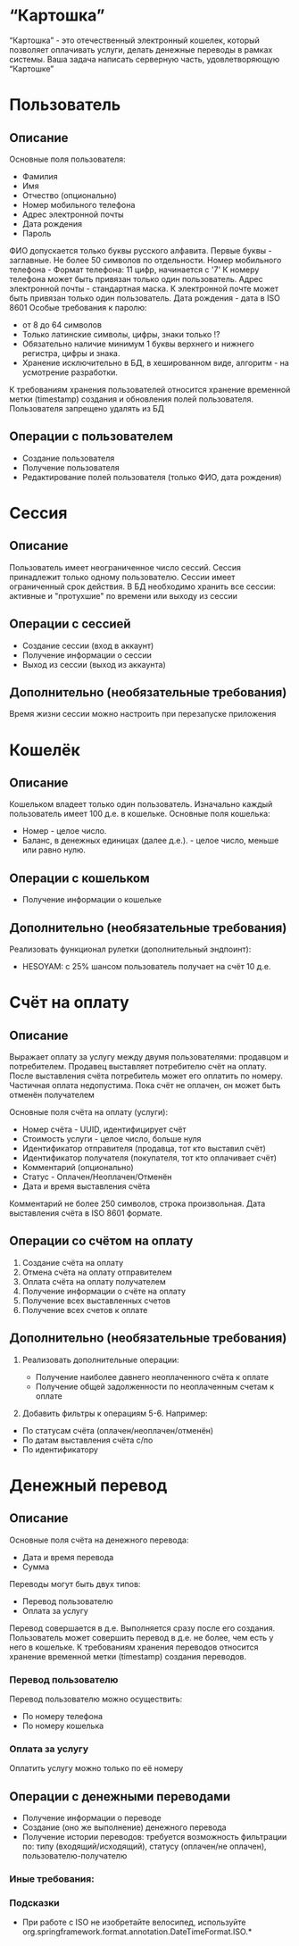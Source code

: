 # “Картошка”

“Картошка” - это отечественный электронный кошелек, который позволяет оплачивать услуги, делать денежные переводы в
рамках системы.
Ваша задача написать серверную часть, удовлетворяющую “Картошке”

# Пользователь

## Описание

Основные поля пользователя:

- Фамилия
- Имя
- Отчество (опционально)
- Номер мобильного телефона
- Адрес электронной почты
- Дата рождения
- Пароль

ФИО допускается только буквы русского алфавита. Первые буквы - заглавные. Не более 50 символов по отдельности.
Номер мобильного телефона - Формат телефона: 11 цифр, начинается с '7'
К номеру телефона может быть привязан только один пользователь.
Адрес электронной почты - стандартная маска. К электронной почте может быть привязан только один пользователь.
Дата рождения - дата в ISO 8601
Особые требования к паролю:

- от 8 до 64 символов
- Только латинские символы, цифры, знаки только !?
- Обязательно наличие минимум 1 буквы верхнего и нижнего регистра, цифры и знака.
- Хранение исключительно в БД, в хешированном виде, алгоритм - на усмотрение разработки.

К требованиям хранения пользователей относится хранение временной метки (timestamp) создания и обновления полей
пользователя.
Пользователя запрещено удалять из БД

## Операции с пользователем

- Создание пользователя
- Получение пользователя
- Редактирование полей пользователя (только ФИО, дата рождения)

# Сессия

## Описание

Пользователь имеет неограниченное число сессий.
Сессия принадлежит только одному пользователю.
Сессии имеет ограниченный срок действия.
В БД необходимо хранить все сессии: активные и "протухшие" по времени или выходу из сессии

## Операции с сессией

- Создание сессии (вход в аккаунт)
- Получение информации о сессии
- Выход из сессии (выход из аккаунта)

## Дополнительно (необязательные требования)

Время жизни сессии можно настроить при перезапуске приложения

# Кошелёк

## Описание

Кошельком владеет только один пользователь.
Изначально каждый пользователь имеет 100 д.е. в кошельке.
Основные поля кошелька:

- Номер - целое число.
- Баланс, в денежных единицах (далее д.е.). - целое число, меньше или равно нулю.

## Операции с кошельком

- Получение информации о кошельке

## Дополнительно (необязательные требования)

Реализовать функционал рулетки (дополнительный эндпоинт):

- HESOYAM: с 25% шансом пользователь получает на счёт 10 д.е.

# Счёт на оплату

## Описание

Выражает оплату за услугу между двумя пользователями: продавцом и потребителем.
Продавец выставляет потребителю счёт на оплату.
После выставления счёта потребитель может его оплатить по номеру.
Частичная оплата недопустима.
Пока счёт не оплачен, он может быть отменён получателем

Основные поля счёта на оплату (услуги):

- Номер счёта - UUID, идентифицирует счёт
- Стоимость услуги - целое число, больше нуля
- Идентификатор отправителя (продавца, тот кто выставил счёт)
- Идентификатор получателя (покупателя, тот кто оплачивает счёт)
- Комментарий (опционально)
- Статус - Оплачен/Неоплачен/Отменён
- Дата и время выставления счёта

Комментарий не более 250 символов, строка произвольная.
Дата выставления счёта в ISO 8601 формате.

## Операции со счётом на оплату

1. Создание счёта на оплату
2. Отмена счёта на оплату отправителем
3. Оплата счёта на оплату получателем
4. Получение информации о счёте на оплату
5. Получение всех выставленных счетов
6. Получение всех счетов к оплате

## Дополнительно (необязательные требования)

1. Реализовать дополнительные операции:

    - Получение наиболее давнего неоплаченного счёта к оплате
    - Получение общей задолженности по неоплаченным счетам к оплате

2. Добавить фильтры к операциям 5-6. Например:

- По статусам счёта (оплачен/неоплачен/отменён)
- По датам выставления счёта с/по
- По идентификатору

# Денежный перевод

## Описание

Основные поля счёта на денежного перевода:

- Дата и время перевода
- Сумма

Переводы могут быть двух типов:

- Перевод пользователю
- Оплата за услугу

Перевод совершается в д.е. Выполняется сразу после его создания. Пользователь может совершить перевод в д.е. не более,
чем есть у него в кошельке.
К требованиям хранения переводов относится хранение временной метки (timestamp) создания переводов.

### Перевод пользователю

Перевод пользователю можно осуществить:

- По номеру телефона
- По номеру кошелька

### Оплата за услугу

Оплатить услугу можно только по её номеру

## Операции с денежными переводами

- Получение информации о переводе
- Создание (оно же выполнение) денежного перевода
- Получение истории переводов: требуется возможность фильтрации по: типу (входящий/исходящий), статусу (оплачен/не
  оплачен), пользователю-получателю

### Иные требования:

### Подсказки

- При работе с ISO не изобретайте велосипед, используйте org.springframework.format.annotation.DateTimeFormat.ISO.*
